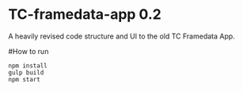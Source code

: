 # TC-framedata-app 0.2

A heavily revised code structure and UI to the old TC Framedata App.

#How to run
```
npm install
gulp build
npm start

```